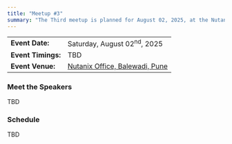 ```yaml
---
title: "Meetup #3"
summary: "The Third meetup is planned for August 02, 2025, at the Nutanix office in Pune."
---
```


|                    |                                                                             |
| ------------------ | --------------------------------------------------------------------------- |
| **Event Date:**    | Saturday, August 02<sup>nd</sup>, 2025                                      |
| **Event Timings:** | TBD                                                                         |
| **Event Venue:**   | [Nutanix Office, Balewadi, Pune](https://maps.app.goo.gl/47idmr8tDfAjgp9r5) |

### Meet the Speakers

TBD

### Schedule

TBD

<!-- ### Slides -->

<!-- ### Event Pics -->
